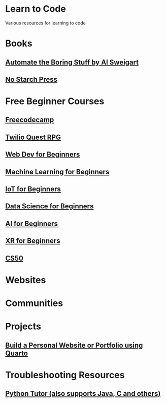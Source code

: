 # Learn to Code
Various resources for learning to code

# Books
## [Automate the Boring Stuff by Al Sweigart](https://automatetheboringstuff.com)
## [No Starch Press](https://nostarch.com/catalog/python)

# Free Beginner Courses
## [Freecodecamp](https://www.freecodecamp.org)
## [Twilio Quest RPG](https://www.twilio.com/quest)
## [Web Dev for Beginners](https://github.com/microsoft/Web-Dev-For-Beginners/tree/main)
## [Machine Learning for Beginners](https://github.com/microsoft/ML-For-Beginners)
## [IoT for Beginners](https://github.com/microsoft/IoT-For-Beginners)
## [Data Science for Beginners](https://github.com/microsoft/Data-Science-For-Beginners)
## [AI for Beginners](https://github.com/microsoft/ai-for-beginners)
## [XR for Beginners](https://github.com/microsoft/xr-development-for-beginners)
## [CS50](https://cs50.harvard.edu/college/2023/fall/)

# Websites

# Communities

# Projects
## [Build a Personal Website or Portfolio using Quarto](https://quarto.org)

# Troubleshooting Resources
## [Python Tutor (also supports Java, C and others)](https://pythontutor.com/visualize.html#mode=edit)

